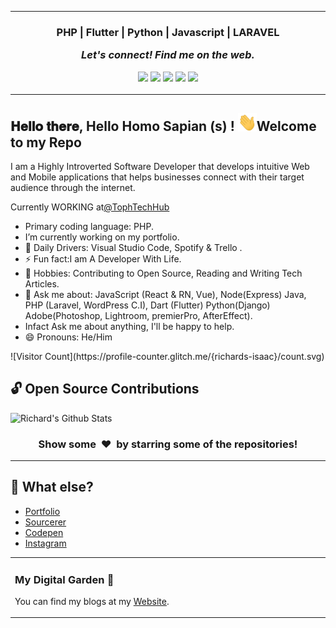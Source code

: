 <hr />
<h3 align="center">
PHP | Flutter | Python | Javascript | LARAVEL

<p align="center">
  <b><i>Let's connect! Find me on the web.</i></b>

[<img height="30" src="https://img.shields.io/badge/twitter-%231DA1F2.svg?&style=for-the-badge&logo=twitter&logoColor=white" />][twitter]
[<img height="30" src="https://img.shields.io/badge/linkedin-blue.svg?&style=for-the-badge&logo=linkedin&logoColor=white" />][linkedin]
[<img height="30" src = "https://img.shields.io/badge/Facebook-036be4.svg?&style=for-the-badge&logo=facebook&logoColor=white">][facebook]
<a href="mailto:olurichardisaac@gmail.com" style="text-decoration:none"><img height="30" src = "https://img.shields.io/badge/gmail-c14438?&style=for-the-badge&logo=gmail&logoColor=white"></a>
[<img height="30" src="https://img.shields.io/badge/Hashnode-%230077B5.svg?&style=for-the-badge&logo=Hashnode&logoColor=white" />][hashnode]
<br>
<hr />


<h2> 𝐇𝐞𝐥𝐥𝐨 𝐭𝐡𝐞𝐫𝐞, Hello Homo Sapian (s) ! <img src="https://raw.githubusercontent.com/ABSphreak/ABSphreak/master/gifs/Hi.gif" width="30px">Welcome to my Repo</h2>

 I am a Highly Introverted Software Developer that develops intuitive Web and Mobile applications that helps businesses connect with their target audience through the internet.

Currently WORKING at[@TophTechHub](http://tophtechhub.epizy.com)


* Primary coding language: PHP.
* I’m currently working on my portfolio.
* 🚀 Daily Drivers: Visual Studio Code, Spotify & Trello .
* ⚡ Fun fact:I am A Developer With Life.
* 🎉 Hobbies: Contributing to Open Source, Reading and Writing Tech Articles.
* 💬 Ask me about: JavaScript (React & RN, Vue), Node(Express) Java, PHP (Laravel, WordPress C.I), Dart (Flutter) Python(Django) Adobe(Photoshop, Lightroom, premierPro, AfterEffect).
*  Infact Ask me about anything, I'll be happy to help.
* 😄 Pronouns: He/Him

<table><tr><td valign="top" width="50%">

### My Digital Garden 🌱
You can find my blogs at my [Website](https://dev.to/richardsisaac).

</td>
![Visitor Count](https://profile-counter.glitch.me/{richards-isaac}/count.svg)

[twitter]: https://twitter.com/feycode
[hashnode]: https://dev.to/richardsisaac
[gmail]: https://gmail.com
[linkedin]: https://www.linkedin.com/in/feycode/
[facebook]: https://www.facebook.com/richardisaac


## 🔓 Open Source Contributions

![Richard's Github Stats](https://github-readme-stats.vercel.app/api?username=Richards-isaac&show_icons=true)

<h3 align="center">Show some &nbsp;❤️&nbsp; by starring some of the repositories!</h3>
<hr>


## 🤷 What else?

- [Portfolio](https://feycode.github.io)
- [Sourcerer](https://feycode.io/feycode)
- [Codepen](https://codepen.io/feycode)
- [Instagram](https://www.instagram.com/feycode)
 

